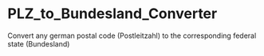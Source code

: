 # PLZ_to_Bundesland_Converter
Convert any german postal code (Postleitzahl) to the corresponding federal state (Bundesland)
